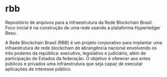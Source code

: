 # rbb
Repositório de arquivos para a infraestrutura da Rede Blockchain Brasil. Foco inicial é na construção de uma rede usando a plataforma Hyperledger Besu.

A Rede Blockchain Brasil (RBB) é um projeto corporativo para implantar uma infraestrutura de rede blockchain de abrangência nacional envolvendo os três poderes da república: executivo, legislativo e judiciário, além de participação de Estados da federação. O objetivo é oferecer aos entes públicos e privados uma infraestrutura que seja capaz de executar aplicações de interesse público.

